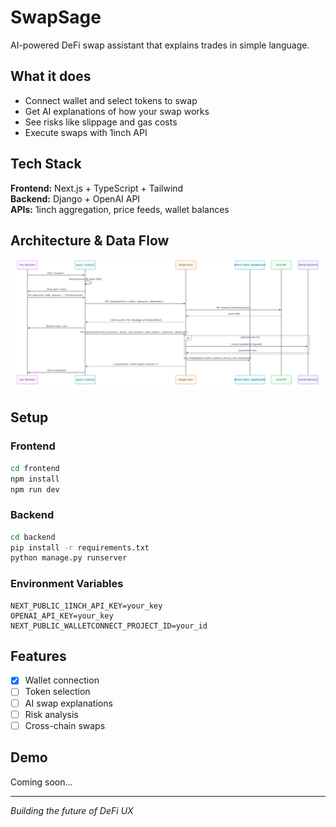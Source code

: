 # SwapSage

AI-powered DeFi swap assistant that explains trades in simple language.

## What it does

- Connect wallet and select tokens to swap
- Get AI explanations of how your swap works
- See risks like slippage and gas costs
- Execute swaps with 1inch API


## Tech Stack

**Frontend:** Next.js + TypeScript + Tailwind  
**Backend:** Django + OpenAI API  
**APIs:** 1inch aggregation, price feeds, wallet balances


## Architecture & Data Flow

![SwqapSAge Architecture Flowchart](SwapSage_FlowChart.png)

## Setup

### Frontend
```bash
cd frontend
npm install
npm run dev
```

### Backend  
```bash
cd backend
pip install -r requirements.txt
python manage.py runserver
```

### Environment Variables
```
NEXT_PUBLIC_1INCH_API_KEY=your_key
OPENAI_API_KEY=your_key
NEXT_PUBLIC_WALLETCONNECT_PROJECT_ID=your_id
```

## Features

- [x] Wallet connection
- [ ] Token selection
- [ ] AI swap explanations  
- [ ] Risk analysis
- [ ] Cross-chain swaps

## Demo

Coming soon...

---

*Building the future of DeFi UX*
